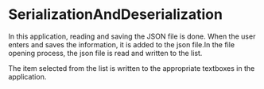 # SerializationAndDeserialization

In this application, reading and saving the JSON file is done.
When the user enters and saves the information, it is added to the json file.In the file opening process, the json file is read and written to the list.

The item selected from the list is written to the appropriate textboxes in the application.
